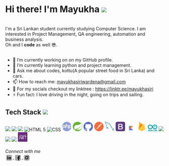 <h1>Hi there! I'm Mayukha <img src = "https://raw.githubusercontent.com/MartinHeinz/MartinHeinz/master/wave.gif" width= "40px"/></h1><br>
<body> I'm a Sri Lankan student currently studying Computer Science. I am interested in Project Management, QA engineering, automation and business analysis.<br>
  Oh and I <b>code</b> as well 😎.<br><br>

- 🔭 I’m currently working on on my GitHub profile.
- 🌱 I’m currently learning python and project management.
- 💬 Ask me about codes, kottu(A popular street food in Sri Lanka) and cars.
- 📫 How to reach me: mayukhasiriwardena@gmail.com
- 🔗 For my socials checkout my linktree : https://linktr.ee/mayukhasiri
- ⚡ Fun fact: I love driving in the night, going on trips and sailing.
  
<h2> Tech Stack <img src = "https://media2.giphy.com/media/QssGEmpkyEOhBCb7e1/giphy.gif?cid=ecf05e47a0n3gi1bfqntqmob8g9aid1oyj2wr3ds3mg700bl&rid=giphy.gif" width = 32px> </h2>
  <p>
    <!--Java-->
    <img src="https://img.icons8.com/color/48/null/java-coffee-cup-logo--v1.png" width = 30px>
    <!--js-->
    <img src="https://img.icons8.com/color/48/null/javascript--v1.png" width = 30px>
    <!--Python-->
    <img src="https://img.icons8.com/color/48/null/python--v1.png" width = 30px>
    <!--HTML-->
    <img src="https://img.icons8.com/color/48/null/html-5--v1.png" width = 30px title = "HTML 5">
    <!--CSS-->
    <img src="https://img.icons8.com/color/48/null/css3.png" width = 30px title = "CSS">
    <!--PHP-->
    <img src="icons/php.png" width = 30px title = "PHP">
    <!--Springboot-->
    <img src="icons/springboot.png" width = 30px title = "Spring Boot">
    <!--GitHub-->
    <img src="icons/github.png" width = 30px title = "GitHub">
    <!--Postman-->
    <img src="icons/postman-icon.png" width = 30px title = "Postman">
    <!--mysql-->
    <img src="icons/mysql.png" width = 30px title = "mysql">
    <!--Bootstrap-->
    <img src="icons/bootstrap.png" width = 30px title = "Bootstrap">
    <!--Kotlin-->
    <img src="icons/Kotlin.png" width = 30px title = "Kotlin">
    <!--Firebase-->
    <img src="icons/firebase.png" width = 30px title = "firebase">
    <!--Arduino-->
    <!--.net-->
    <img src="icons/arduino.png" width = 30px title = "arduino">
    <!--C-->
    <img src="https://img.icons8.com/color/48/null/c-programming.png" width = 30px>
    <!--C++-->
    <img src="https://img.icons8.com/color/48/null/c-plus-plus-logo.png" width = 30px>
    <!--C#-->
    <img src="https://img.icons8.com/color/48/null/c-sharp-logo.png" width = 30px>
    <!--.net-->
    <img src="icons/Microsoft-.Net-Framework-Logo.png" width = 30px title = ".net">
  </p>
  
  <h6>Connect with me <br>
  <a href="https://www.linkedin.com/in/mayukha-siriwardena-069128142" target="blank">
    <img align="center" src = "https://github.com/yunethw/yunethw/blob/b9c4358dcccca65163e3ebf73c4d9da93212e3f3/icons/icons8-linkedin-48.png" height = 24px>
  </a>
  <a href="https://www.facebook.com/mayukha.siriwardena/" target="blank">
    <img align="center" src = "https://github.com/yunethw/yunethw/blob/b9c4358dcccca65163e3ebf73c4d9da93212e3f3/icons/icons8-facebook-48%20(1).png" height = 24px>
  </a>
  <a href="https://www.instagram.com/mayukhasiriwardena/" target="blank">
    <img align="center" src = "https://github.com/yunethw/yunethw/blob/b9c4358dcccca65163e3ebf73c4d9da93212e3f3/icons/icons8-instagram-48%20(1).png" height = 24px>
  </a>
</h6>
